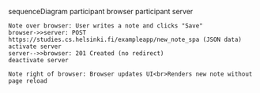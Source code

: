 sequenceDiagram
    participant browser
    participant server

    Note over browser: User writes a note and clicks "Save"
    browser->>server: POST https://studies.cs.helsinki.fi/exampleapp/new_note_spa (JSON data)
    activate server
    server-->>browser: 201 Created (no redirect)
    deactivate server

    Note right of browser: Browser updates UI<br>Renders new note without page reload
